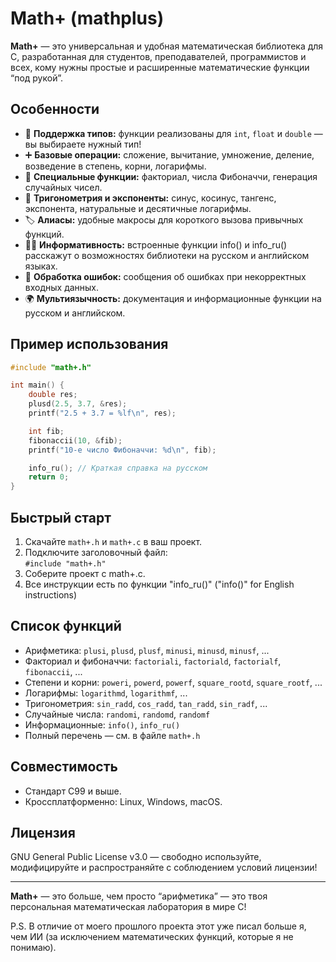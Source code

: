 # Math+ (mathplus)

**Math+** — это универсальная и удобная математическая библиотека для C, разработанная для студентов, преподавателей, программистов и всех, кому нужны простые и расширенные математические функции “под рукой”.

## Особенности

- 📐 **Поддержка типов:** функции реализованы для `int`, `float` и `double` — вы выбираете нужный тип!
- ➕ **Базовые операции:** сложение, вычитание, умножение, деление, возведение в степень, корни, логарифмы.
- 🔢 **Специальные функции:** факториал, числа Фибоначчи, генерация случайных чисел.
- 🧮 **Тригонометрия и экспоненты:** синус, косинус, тангенс, экспонента, натуральные и десятичные логарифмы.
- 🏷️ **Алиасы:** удобные макросы для короткого вызова привычных функций.
- 🧑‍💻 **Информативность:** встроенные функции info() и info_ru() расскажут о возможностях библиотеки на русском и английском языках.
- 🚦 **Обработка ошибок:** сообщения об ошибках при некорректных входных данных.
- 🌍 **Мультиязычность:** документация и информационные функции на русском и английском.

## Пример использования

```c
#include "math+.h"

int main() {
    double res;
    plusd(2.5, 3.7, &res);
    printf("2.5 + 3.7 = %lf\n", res);

    int fib;
    fibonaccii(10, &fib);
    printf("10-е число Фибоначчи: %d\n", fib);

    info_ru(); // Краткая справка на русском
    return 0;
}
```

## Быстрый старт

1. Скачайте `math+.h` и `math+.c` в ваш проект.
2. Подключите заголовочный файл:  
   `#include "math+.h"`
3. Соберите проект с math+.c.
4. Все инструкции есть по функции "info_ru()" ("info()" for English instructions)

## Список функций

- Арифметика: `plusi`, `plusd`, `plusf`, `minusi`, `minusd`, `minusf`, ...
- Факториал и фибоначчи: `factoriali`, `factoriald`, `factorialf`, `fibonaccii`, ...
- Степени и корни: `poweri`, `powerd`, `powerf`, `square_rootd`, `square_rootf`, ...
- Логарифмы: `logarithmd`, `logarithmf`, ...
- Тригонометрия: `sin_radd`, `cos_radd`, `tan_radd`, `sin_radf`, ...
- Случайные числа: `randomi`, `randomd`, `randomf`
- Информационные: `info()`, `info_ru()`
- Полный перечень — см. в файле `math+.h`

## Совместимость

- Стандарт C99 и выше.
- Кроссплатформенно: Linux, Windows, macOS.

## Лицензия

GNU General Public License v3.0 — свободно используйте, модифицируйте и распространяйте с соблюдением условий лицензии!

---

**Math+** — это больше, чем просто “арифметика” — это твоя персональная математическая лаборатория в мире C!

P.S. В отличие от моего прошлого проекта этот уже писал больше я, чем ИИ (за исключением математических функций, которые я не понимаю).
